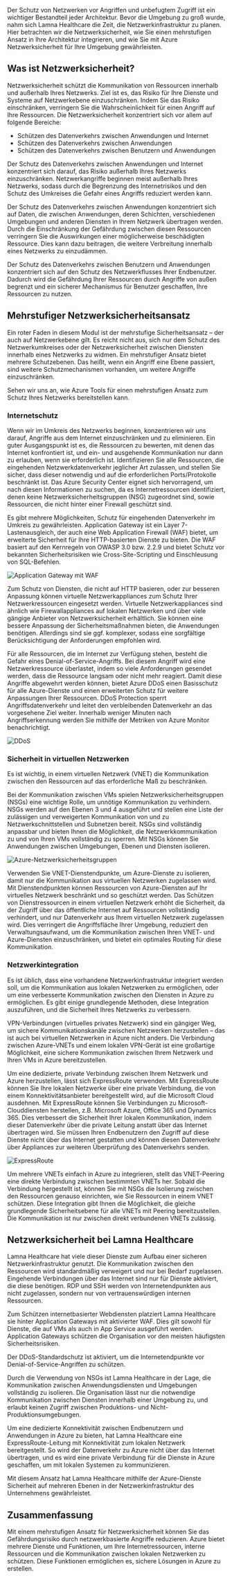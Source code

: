 Der Schutz von Netzwerken vor Angriffen und unbefugtem Zugriff ist ein wichtiger Bestandteil jeder Architektur. Bevor die Umgebung zu groß wurde, nahm sich Lamna Healthcare die Zeit, die Netzwerkinfrastruktur zu planen. Hier betrachten wir die Netzwerksicherheit, wie Sie einen mehrstufigen Ansatz in Ihre Architektur integrieren, und wie Sie mit Azure Netzwerksicherheit für Ihre Umgebung gewährleisten.

## <a name="what-is-network-security"></a>Was ist Netzwerksicherheit?

Netzwerksicherheit schützt die Kommunikation von Ressourcen innerhalb und außerhalb Ihres Netzwerks. Ziel ist es, das Risiko für Ihre Dienste und Systeme auf Netzwerkebene einzuschränken. Indem Sie das Risiko einschränken, verringern Sie die Wahrscheinlichkeit für einen Angriff auf Ihre Ressourcen. Die Netzwerksicherheit konzentriert sich vor allem auf folgende Bereiche:

- Schützen des Datenverkehrs zwischen Anwendungen und Internet
- Schützen des Datenverkehrs zwischen Anwendungen
- Schützen des Datenverkehrs zwischen Benutzern und Anwendungen

Der Schutz des Datenverkehrs zwischen Anwendungen und Internet konzentriert sich darauf, das Risiko außerhalb Ihres Netzwerks einzuschränken. Netzwerkangriffe beginnen meist außerhalb Ihres Netzwerks, sodass durch die Begrenzung des Internetrisikos und den Schutz des Umkreises die Gefahr eines Angriffs reduziert werden kann.

Der Schutz des Datenverkehrs zwischen Anwendungen konzentriert sich auf Daten, die zwischen Anwendungen, deren Schichten, verschiedenen Umgebungen und anderen Diensten in Ihrem Netzwerk übertragen werden. Durch die Einschränkung der Gefährdung zwischen diesen Ressourcen verringern Sie die Auswirkungen einer möglicherweise beschädigten Ressource. Dies kann dazu beitragen, die weitere Verbreitung innerhalb eines Netzwerks zu einzudämmen.

Der Schutz des Datenverkehrs zwischen Benutzern und Anwendungen konzentriert sich auf den Schutz des Netzwerkflusses Ihrer Endbenutzer. Dadurch wird die Gefährdung Ihrer Ressourcen durch Angriffe von außen begrenzt und ein sicherer Mechanismus für Benutzer geschaffen, Ihre Ressourcen zu nutzen. 

## <a name="a-layered-approach-to-network-security"></a>Mehrstufiger Netzwerksicherheitsansatz

Ein roter Faden in diesem Modul ist der mehrstufige Sicherheitsansatz – der auch auf Netzwerkebene gilt. Es reicht nicht aus, sich nur dem Schutz des Netzwerkumkreises oder der Netzwerksicherheit zwischen Diensten innerhalb eines Netzwerks zu widmen. Ein mehrstufiger Ansatz bietet mehrere Schutzebenen. Das heißt, wenn ein Angriff eine Ebene passiert, sind weitere Schutzmechanismen vorhanden, um weitere Angriffe einzuschränken.

Sehen wir uns an, wie Azure Tools für einen mehrstufigen Ansatz zum Schutz Ihres Netzwerks bereitstellen kann.

### <a name="internet-protection"></a>Internetschutz

Wenn wir im Umkreis des Netzwerks beginnen, konzentrieren wir uns darauf, Angriffe aus dem Internet einzuschränken und zu eliminieren. Ein guter Ausgangspunkt ist es, die Ressourcen zu bewerten, mit denen das Internet konfrontiert ist, und ein- und ausgehende Kommunikation nur dann zu erlauben, wenn sie erforderlich ist. Identifizieren Sie alle Ressourcen, die eingehenden Netzwerkdatenverkehr jeglicher Art zulassen, und stellen Sie sicher, dass dieser notwendig und auf die erforderlichen Ports/Protokolle beschränkt ist. Das Azure Security Center eignet sich hervorragend, um nach diesen Informationen zu suchen, da es Internetressourcen identifiziert, denen keine Netzwerksicherheitsgruppen (NSG) zugeordnet sind, sowie Ressourcen, die nicht hinter einer Firewall geschützt sind.

Es gibt mehrere Möglichkeiten, Schutz für eingehenden Datenverkehr im Umkreis zu gewährleisten. Application Gateway ist ein Layer 7-Lastenausgleich, der auch eine Web Application Firewall (WAF) bietet, um erweiterte Sicherheit für Ihre HTTP-basierten Dienste zu bieten. Die WAF basiert auf den Kernregeln von OWASP 3.0 bzw. 2.2.9 und bietet Schutz vor bekannten Sicherheitsrisiken wie Cross-Site-Scripting und Einschleusung von SQL-Befehlen.

![Application Gateway mit WAF](../media-draft/appgw-waf.png)

Zum Schutz von Diensten, die nicht auf HTTP basieren, oder zur besseren Anpassung können virtuelle Netzwerkappliances zum Schutz Ihrer Netzwerkressourcen eingesetzt werden. Virtuelle Netzwerkappliances sind ähnlich wie Firewallappliances auf lokalen Netzwerken und über viele gängige Anbieter von Netzwerksicherheit erhältlich. Sie können eine bessere Anpassung der Sicherheitsmaßnahmen bieten, die Anwendungen benötigen. Allerdings sind sie ggf. komplexer, sodass eine sorgfältige Berücksichtigung der Anforderungen empfohlen wird.

Für alle Ressourcen, die im Internet zur Verfügung stehen, besteht die Gefahr eines Denial-of-Service-Angriffs. Bei diesem Angriff wird eine Netzwerkressource überlastet, indem so viele Anforderungen gesendet werden, dass die Ressource langsam oder nicht mehr reagiert. Damit diese Angriffe abgewehrt werden können, bietet Azure DDoS einen Basisschutz für alle Azure-Dienste und einen erweiterten Schutz für weitere Anpassungen Ihrer Ressourcen. DDoS Protection sperrt Angriffsdatenverkehr und leitet den verbleibenden Datenverkehr an das vorgesehene Ziel weiter. Innerhalb weniger Minuten nach Angriffserkennung werden Sie mithilfe der Metriken von Azure Monitor benachrichtigt.

![DDoS](../media-draft/ddos.png)

### <a name="virtual-network-security"></a>Sicherheit in virtuellen Netzwerken

Es ist wichtig, in einem virtuellen Netzwerk (VNET) die Kommunikation zwischen den Ressourcen auf das erforderliche Maß zu beschränken.

Bei der Kommunikation zwischen VMs spielen Netzwerksicherheitsgruppen (NSGs) eine wichtige Rolle, um unnötige Kommunikation zu verhindern. NSGs werden auf den Ebenen 3 und 4 ausgeführt und stellen eine Liste der zulässigen und verweigerten Kommunikation von und zu Netzwerkschnittstellen und Subnetzen bereit. NSGs sind vollständig anpassbar und bieten Ihnen die Möglichkeit, die Netzwerkkommunikation zu und von Ihren VMs vollständig zu sperren. Mit NSGs können Sie Anwendungen zwischen Umgebungen, Ebenen und Diensten isolieren.

![Azure-Netzwerksicherheitsgruppen](../media-draft/azure-network-security.png)

Verwenden Sie VNET-Dienstendpunkte, um Azure-Dienste zu isolieren, damit nur die Kommunikation aus virtuellen Netzwerken zugelassen wird. Mit Dienstendpunkten können Ressourcen von Azure-Diensten auf Ihr virtuelles Netzwerk beschränkt und so geschützt werden. Das Schützen von Dienstressourcen in einem virtuellen Netzwerk erhöht die Sicherheit, da der Zugriff über das öffentliche Internet auf Ressourcen vollständig verhindert, und nur Datenverkehr aus Ihrem virtuellen Netzwerk zugelassen wird. Dies verringert die Angriffsfläche Ihrer Umgebung, reduziert den Verwaltungsaufwand, um die Kommunikation zwischen Ihren VNET- und Azure-Diensten einzuschränken, und bietet ein optimales Routing für diese Kommunikation.

### <a name="network-integration"></a>Netzwerkintegration

Es ist üblich, dass eine vorhandene Netzwerkinfrastruktur integriert werden soll, um die Kommunikation aus lokalen Netzwerken zu ermöglichen, oder um eine verbesserte Kommunikation zwischen den Diensten in Azure zu ermöglichen. Es gibt einige grundlegende Methoden, diese Integration auszuführen, und die Sicherheit Ihres Netzwerks zu verbessern.

VPN-Verbindungen (virtuelles privates Netzwerk) sind ein gängiger Weg, um sichere Kommunikationskanäle zwischen Netzwerken herzustellen – das ist auch bei virtuellen Netzwerken in Azure nicht anders. Die Verbindung zwischen Azure-VNETs und einem lokalen VPN-Gerät ist eine großartige Möglichkeit, eine sichere Kommunikation zwischen Ihrem Netzwerk und Ihren VMs in Azure bereitzustellen.

Um eine dedizierte, private Verbindung zwischen Ihrem Netzwerk und Azure herzustellen, lässt sich ExpressRoute verwenden. Mit ExpressRoute können Sie Ihre lokalen Netzwerke über eine private Verbindung, die von einem Konnektivitätsanbieter bereitgestellt wird, auf die Microsoft Cloud ausdehnen. Mit ExpressRoute können Sie Verbindungen zu Microsoft-Clouddiensten herstellen, z.B. Microsoft Azure, Office 365 und Dynamics 365. Dies verbessert die Sicherheit Ihrer lokalen Kommunikation, indem dieser Datenverkehr über die private Leitung anstatt über das Internet übertragen wird. Sie müssen Ihren Endbenutzern den Zugriff auf diese Dienste nicht über das Internet gestatten und können diesen Datenverkehr über Appliances zur weiteren Überprüfung des Datenverkehrs senden.

![ExpressRoute](../media-draft/expressroute-connection-overview.png)

Um mehrere VNETs einfach in Azure zu integrieren, stellt das VNET-Peering eine direkte Verbindung zwischen bestimmten VNETs her. Sobald die Verbindung hergestellt ist, können Sie mit NSGs die Isolierung zwischen den Ressourcen genauso einrichten, wie Sie Ressourcen in einem VNET schützen. Diese Integration gibt Ihnen die Möglichkeit, die gleiche grundlegende Sicherheitsebene für alle VNETs mit Peering bereitzustellen. Die Kommunikation ist nur zwischen direkt verbundenen VNETs zulässig.

## <a name="network-security-at-lamna-healthcare"></a>Netzwerksicherheit bei Lamna Healthcare

Lamna Healthcare hat viele dieser Dienste zum Aufbau einer sicheren Netzwerkinfrastruktur genutzt. Die Kommunikation zwischen den Ressourcen wird standardmäßig verweigert und nur bei Bedarf zugelassen. Eingehende Verbindungen über das Internet sind nur für Dienste aktiviert, die diese benötigen. RDP und SSH werden von Internetendpunkten aus nicht zugelassen, sondern nur von vertrauenswürdigen internen Ressourcen.

Zum Schützen internetbasierter Webdiensten platziert Lamna Healthcare sie hinter Application Gateways mit aktivierter WAF. Dies gilt sowohl für Dienste, die auf VMs als auch in App Service ausgeführt werden. Application Gateways schützen die Organisation vor den meisten häufigsten Sicherheitsrisiken.

Der DDoS-Standardschutz ist aktiviert, um die Internetendpunkte vor Denial-of-Service-Angriffen zu schützen.

Durch die Verwendung von NSGs ist Lamna Healthcare in der Lage, die Kommunikation zwischen Anwendungsdiensten und Umgebungen vollständig zu isolieren. Die Organisation lässt nur die notwendige Kommunikation zwischen Diensten innerhalb einer Umgebung zu, und erlaubt keinen Zugriff zwischen Produktions- und Nicht-Produktionsumgebungen.

Um eine dedizierte Konnektivität zwischen Endbenutzern und Anwendungen in Azure zu bieten, hat Lamna Healthcare eine ExpressRoute-Leitung mit Konnektivität zum lokalen Netzwerk bereitgestellt. So wird der Datenverkehr zu Azure nicht über das Internet übertragen, und es wird eine private Verbindung für die Dienste in Azure geschaffen, um mit lokalen Systemen zu kommunizieren.

Mit diesem Ansatz hat Lamna Healthcare mithilfe der Azure-Dienste Sicherheit auf mehreren Ebenen in der Netzwerkinfrastruktur des Unternehmens gewährleistet.

## <a name="summary"></a>Zusammenfassung

Mit einem mehrstufigen Ansatz für Netzwerksicherheit können Sie das Gefährdungsrisiko durch netzwerkbasierte Angriffe reduzieren. Azure bietet mehrere Dienste und Funktionen, um Ihre Internetressourcen, interne Ressourcen und die Kommunikation zwischen lokalen Netzwerken zu schützen. Diese Funktionen ermöglichen es, sichere Lösungen in Azure zu erstellen.
